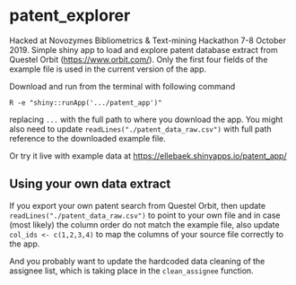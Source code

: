 # patent_explorer
Hacked at Novozymes Bibliometrics & Text-mining Hackathon 7-8 October 2019. Simple shiny app to load and explore patent database extract from Questel Orbit (https://www.orbit.com/). Only the first four fields of the example file is used in the current version of the app.

Download and run from the terminal with following command
```
R -e "shiny::runApp('.../patent_app')"
```
replacing `...` with the full path to where you download the app. You might also need to update `readLines("./patent_data_raw.csv")` with full path reference to the downloaded example file.

Or try it live with example data at https://ellebaek.shinyapps.io/patent_app/

## Using your own data extract
If you export your own patent search from Questel Orbit, then update `readLines("./patent_data_raw.csv")` to point to your own file and in case (most likely) the column order do not match the example file, also update `col_ids <- c(1,2,3,4)` to map the columns of your source file correctly to the app.

And you probably want to update the hardcoded data cleaning of the assignee list, which is taking place in the `clean_assignee` function.
